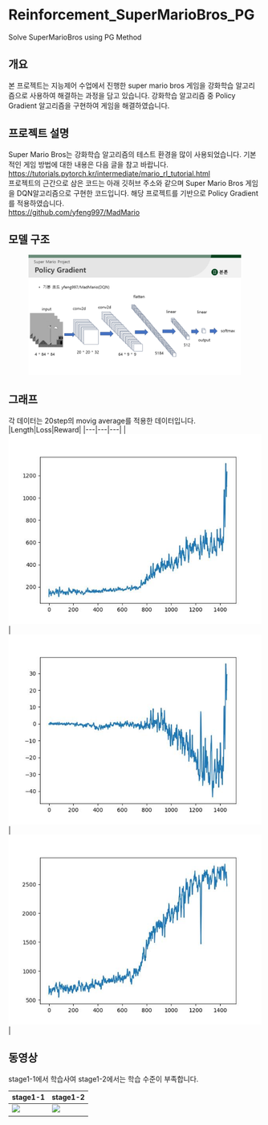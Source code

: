 # Reinforcement_SuperMarioBros_PG
Solve SuperMarioBros using PG Method

## 개요
본 프로젝트는 지능제어 수업에서 진행한 super mario bros 게임을 강화학습 알고리즘으로 사용하여 해결하는 과정을 담고 있습니다. 강화학습 알고리즘 중 Policy Gradient 알고리즘을 구현하여 게임을 해결하였습니다.

## 프로젝트 설명
Super Mario Bros는 강화학습 알고리즘의 테스트 환경을 많이 사용되었습니다. 기본적인 게임 방법에 대한 내용은 다음 글을 참고 바랍니다.
https://tutorials.pytorch.kr/intermediate/mario_rl_tutorial.html
<br>
프로젝트의 근간으로 삼은 코드는 아래 깃허브 주소와 같으며 Super Mario Bros 게임을 DQN알고리즘으로 구현한 코드입니다. 해당 프로젝트를 기반으로 Policy Gradient를 적용하였습니다.<br>
https://github.com/yfeng997/MadMario

## 모델 구조
<figure>
  <img src="https://github.com/tuuktuc86/Reinforcement_SuperMarioBros_PG/blob/main/play_video/model.png">
</figure>

## 그래프
각 데이터는 20step의 movig average를 적용한 데이터입니다.
|Length|Loss|Reward|
|---|---|---|
|<img src="https://github.com/tuuktuc86/Reinforcement_SuperMarioBros_PG/blob/main/checkpoints/2023-12-14T23-31-58/length_plot.jpg">|<img src="https://github.com/tuuktuc86/Reinforcement_SuperMarioBros_PG/blob/main/checkpoints/2023-12-14T23-31-58/loss_plot.jpg"> |<img src="https://github.com/tuuktuc86/Reinforcement_SuperMarioBros_PG/blob/main/checkpoints/2023-12-14T23-31-58/reward_plot.jpg">|


## 동영상

stage1-1에서 학습사여 stage1-2에서는 학습 수준이 부족합니다.<br>

|stage1-1|stage1-2|
|---|---|
|<img src="https://github.com/tuuktuc86/Reinforcement_SuperMarioBros_PG/blob/main/play_video/stage1_paly-3.gif" >|<img src="https://github.com/tuuktuc86/Reinforcement_SuperMarioBros_PG/blob/main/play_video/stage2_paly.gif">|
